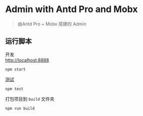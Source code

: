 # Admin with Antd Pro and Mobx

> 由Antd Pro + Mobx 搭建的 Admin

## 运行脚本

开发\
 [http://localhost:8888](http://localhost:8888)


    npm start

[测试](https://facebook.github.io/create-react-app/docs/running-tests)

    npm test


 打包项目到 `build` 文件夹

    npm run build


